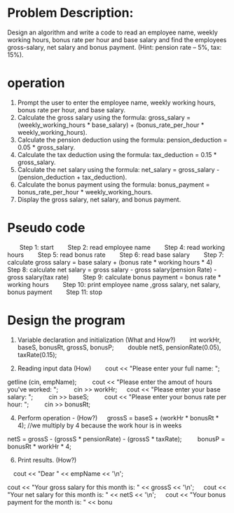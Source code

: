 
# Problem Description:

Design an algorithm and write a code to read an employee name, weekly working hours,
bonus rate per hour and base salary and find the employees gross-salary, net salary and bonus payment.
(Hint: pension rate – 5%, tax: 15%).

# operation

1. Prompt the user to enter the employee name, weekly working hours, bonus rate per hour, and base salary.
2. Calculate the gross salary using the formula: gross_salary = (weekly_working_hours * base_salary) + (bonus_rate_per_hour * weekly_working_hours).
3. Calculate the pension deduction using the formula: pension_deduction = 0.05 * gross_salary.
4. Calculate the tax deduction using the formula: tax_deduction = 0.15 * gross_salary.
5. Calculate the net salary using the formula: net_salary = gross_salary - (pension_deduction + tax_deduction).
6. Calculate the bonus payment using the formula: bonus_payment = bonus_rate_per_hour * weekly_working_hours.
7. Display the gross salary, net salary, and bonus payment.


# Pseudo code
  Step 1: start
  Step 2: read employee name
  Step 4: read working hours
  Step 5: read bonus rate
  Step 6: read base salary
  Step 7: calculate gross salary = base salary + (bonus rate * working hours * 4)
  Step 8: calculate net salary = gross salary - gross salary(pension Rate) - gross salary(tax rate)
  Step 9: calculate bonus payment = bonus rate * working hours
  Step 10: print employee name ,gross salary, net salary, bonus payment
  Step 11: stop

 # Design the program

1. Variable declaration and initialization (What and How?)
  int workHr, baseS, bonusRt, grossS, bonusP;
  double netS, pensionRate(0.05), taxRate(0.15);

2. Reading input data (How)
  cout << "Please enter your full name: ";

getline (cin, empName);
  
  cout << "Please enter the amout of hours you've worked: ";
  
  cin >> workHr;
 
  cout << "Please enter your base salary: ";
  
  cin >> baseS;
  
  cout << "Please enter your bonus rate per hour: ";
  
  cin >> bonusRt;

4. Perform operation - (How?)
 
  grossS = baseS + (workHr * bonusRt * 4); //we multiply by 4 because the work hour is in weeks

  netS = grossS - (grossS * pensionRate) - (grossS * taxRate);
  
  bonusP = bonusRt * workHr * 4;

6. Print results. (How?)

  cout << "Dear " << empName << '\n';

  cout << "Your gross salary for this month is: " << grossS << '\n';
 
  cout << "Your net salary for this month is: " << netS << '\n';
 
  cout << "Your bonus payment for the month is: " << bonu

